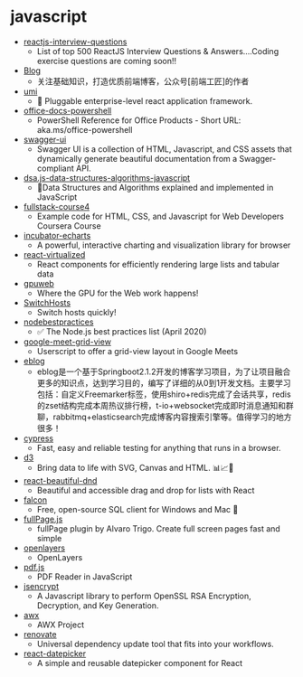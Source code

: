 # javascript
- [reactjs-interview-questions](https://github.com/sudheerj/reactjs-interview-questions)
  - List of top 500 ReactJS Interview Questions & Answers....Coding exercise questions are coming soon!!
- [Blog](https://github.com/ljianshu/Blog)
  - 关注基础知识，打造优质前端博客，公众号[前端工匠]的作者
- [umi](https://github.com/umijs/umi)
  - 🌋 Pluggable enterprise-level react application framework.
- [office-docs-powershell](https://github.com/MicrosoftDocs/office-docs-powershell)
  - PowerShell Reference for Office Products - Short URL: aka.ms/office-powershell
- [swagger-ui](https://github.com/swagger-api/swagger-ui)
  - Swagger UI is a collection of HTML, Javascript, and CSS assets that dynamically generate beautiful documentation from a Swagger-compliant API.
- [dsa.js-data-structures-algorithms-javascript](https://github.com/amejiarosario/dsa.js-data-structures-algorithms-javascript)
  - 🥞Data Structures and Algorithms explained and implemented in JavaScript
- [fullstack-course4](https://github.com/jhu-ep-coursera/fullstack-course4)
  - Example code for HTML, CSS, and Javascript for Web Developers Coursera Course
- [incubator-echarts](https://github.com/apache/incubator-echarts)
  - A powerful, interactive charting and visualization library for browser
- [react-virtualized](https://github.com/bvaughn/react-virtualized)
  - React components for efficiently rendering large lists and tabular data
- [gpuweb](https://github.com/gpuweb/gpuweb)
  - Where the GPU for the Web work happens!
- [SwitchHosts](https://github.com/oldj/SwitchHosts)
  - Switch hosts quickly!
- [nodebestpractices](https://github.com/goldbergyoni/nodebestpractices)
  - ✅ The Node.js best practices list (April 2020)
- [google-meet-grid-view](https://github.com/Fugiman/google-meet-grid-view)
  - Userscript to offer a grid-view layout in Google Meets
- [eblog](https://github.com/MarkerHub/eblog)
  - eblog是一个基于Springboot2.1.2开发的博客学习项目，为了让项目融合更多的知识点，达到学习目的，编写了详细的从0到1开发文档。主要学习包括：自定义Freemarker标签，使用shiro+redis完成了会话共享，redis的zset结构完成本周热议排行榜，t-io+websocket完成即时消息通知和群聊，rabbitmq+elasticsearch完成博客内容搜索引擎等。值得学习的地方很多！
- [cypress](https://github.com/cypress-io/cypress)
  - Fast, easy and reliable testing for anything that runs in a browser.
- [d3](https://github.com/d3/d3)
  - Bring data to life with SVG, Canvas and HTML. 📊📈🎉
- [react-beautiful-dnd](https://github.com/atlassian/react-beautiful-dnd)
  - Beautiful and accessible drag and drop for lists with React
- [falcon](https://github.com/plotly/falcon)
  - Free, open-source SQL client for Windows and Mac 🦅
- [fullPage.js](https://github.com/alvarotrigo/fullPage.js)
  - fullPage plugin by Alvaro Trigo. Create full screen pages fast and simple
- [openlayers](https://github.com/openlayers/openlayers)
  - OpenLayers
- [pdf.js](https://github.com/mozilla/pdf.js)
  - PDF Reader in JavaScript
- [jsencrypt](https://github.com/travist/jsencrypt)
  - A Javascript library to perform OpenSSL RSA Encryption, Decryption, and Key Generation.
- [awx](https://github.com/ansible/awx)
  - AWX Project
- [renovate](https://github.com/renovatebot/renovate)
  - Universal dependency update tool that fits into your workflows.
- [react-datepicker](https://github.com/Hacker0x01/react-datepicker)
  - A simple and reusable datepicker component for React

